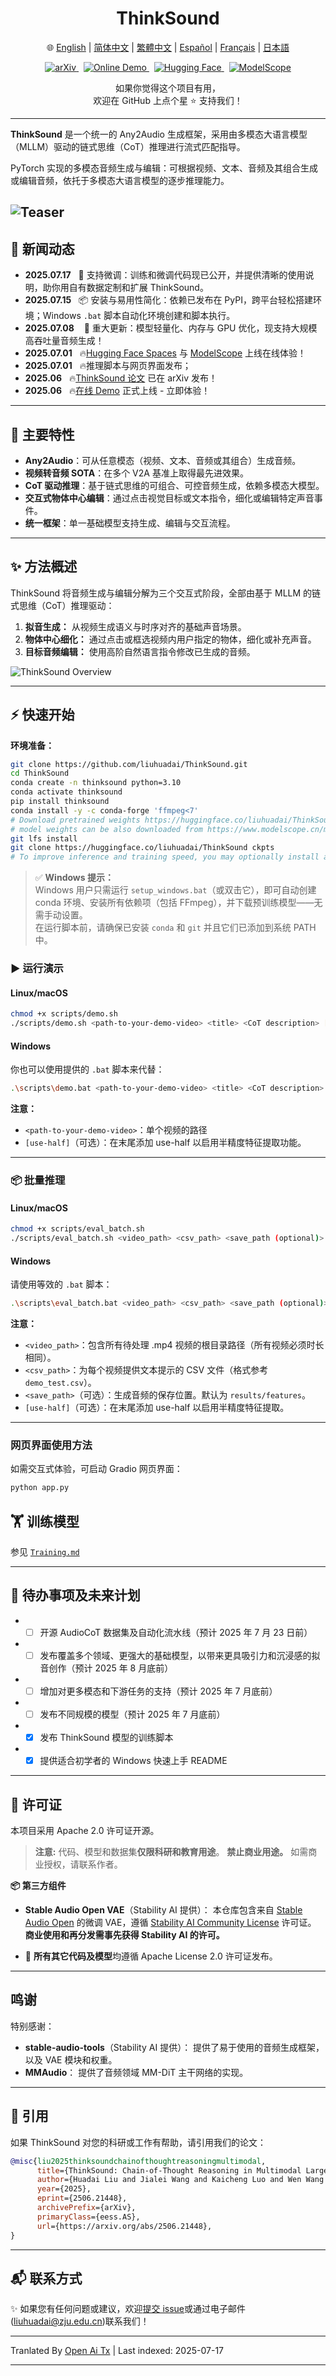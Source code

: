 <h1 align="center">ThinkSound</h1>

<p align="center">
  🌐
  <a href="https://openaitx.github.io/view.html?user=FunAudioLLM&project=ThinkSound&lang=en">English</a> |
  <a href="https://openaitx.github.io/view.html?user=FunAudioLLM&project=ThinkSound&lang=zh-CN">简体中文</a> |
  <a href="https://openaitx.github.io/view.html?user=FunAudioLLM&project=ThinkSound&lang=zh-TW">繁體中文</a> |
  <a href="https://openaitx.github.io/view.html?user=FunAudioLLM&project=ThinkSound&lang=es">Español</a> |
  <a href="https://openaitx.github.io/view.html?user=FunAudioLLM&project=ThinkSound&lang=fr">Français</a> |
  <a href="https://openaitx.github.io/view.html?user=FunAudioLLM&project=ThinkSound&lang=ja">日本語</a>
  
</p>

<p align="center">
  <a href="https://arxiv.org/pdf/2506.21448">
    <img src="https://img.shields.io/badge/arXiv-2506.21448-b31b1b.svg" alt="arXiv"/>
  </a>
  &nbsp;
  <a href="https://thinksound-project.github.io/">
    <img src="https://img.shields.io/badge/Online%20Demo-🌐-blue" alt="Online Demo"/>
  </a>
  &nbsp;
  <a href="https://huggingface.co/spaces/FunAudioLLM/ThinkSound">
    <img src="https://img.shields.io/badge/HuggingFace-Spaces-orange?logo=huggingface" alt="Hugging Face"/>
  </a>
  &nbsp;
  <a href="https://modelscope.cn/studios/iic/ThinkSound">
    <img src="https://img.shields.io/badge/ModelScope-在线体验-green" alt="ModelScope"/>
  </a>
</p>

<p align="center">
  如果你觉得这个项目有用，<br>
  欢迎在 GitHub 上点个星 ⭐ 支持我们！
</p>

---

**ThinkSound** 是一个统一的 Any2Audio 生成框架，采用由多模态大语言模型（MLLM）驱动的链式思维（CoT）推理进行流式匹配指导。

PyTorch 实现的多模态音频生成与编辑：可根据视频、文本、音频及其组合生成或编辑音频，依托于多模态大语言模型的逐步推理能力。

![Teaser](https://raw.githubusercontent.com/FunAudioLLM/ThinkSound/master/assets/figs/fig1_teaser.png)
---

## 📰 新闻动态
- **2025.07.17** &nbsp; 🧠 支持微调：训练和微调代码现已公开，并提供清晰的使用说明，助你用自有数据定制和扩展 ThinkSound。
- **2025.07.15** &nbsp; 📦 安装与易用性简化：依赖已发布在 PyPI，跨平台轻松搭建环境；Windows `.bat` 脚本自动化环境创建和脚本执行。
- **2025.07.08** &nbsp;  🔧 重大更新：模型轻量化、内存与 GPU 优化，现支持大规模高吞吐量音频生成！
- **2025.07.01** &nbsp; 🔥[Hugging Face Spaces](https://huggingface.co/spaces/FunAudioLLM/ThinkSound) 与 [ModelScope](https://modelscope.cn/studios/iic/ThinkSound) 上线在线体验！
- **2025.07.01** &nbsp; 🔥推理脚本与网页界面发布； 
- **2025.06** &nbsp; 🔥[ThinkSound 论文](https://arxiv.org/pdf/2506.21448) 已在 arXiv 发布！
- **2025.06** &nbsp; 🔥[在线 Demo](http://thinksound-project.github.io/) 正式上线 - 立即体验！

---


## 🚀 主要特性

- **Any2Audio**：可从任意模态（视频、文本、音频或其组合）生成音频。
- **视频转音频 SOTA**：在多个 V2A 基准上取得最先进效果。
- **CoT 驱动推理**：基于链式思维的可组合、可控音频生成，依赖多模态大模型。
- **交互式物体中心编辑**：通过点击视觉目标或文本指令，细化或编辑特定声音事件。
- **统一框架**：单一基础模型支持生成、编辑与交互流程。

---

## ✨ 方法概述

ThinkSound 将音频生成与编辑分解为三个交互式阶段，全部由基于 MLLM 的链式思维（CoT）推理驱动：

1. **拟音生成：** 从视频生成语义与时序对齐的基础声音场景。
2. **物体中心细化：** 通过点击或框选视频内用户指定的物体，细化或补充声音。
3. **目标音频编辑：** 使用高阶自然语言指令修改已生成的音频。

![ThinkSound Overview](https://raw.githubusercontent.com/FunAudioLLM/ThinkSound/master/assets/figs/fig3_model.png)
<!-- 大规模 CoT 标注数据集（**AudioCoT**）用于训练推理模块和统一音频基础模型。
![AudioCoT Pipeline](https://raw.githubusercontent.com/FunAudioLLM/ThinkSound/master/assets/figs/fig2_dataset.png) -->

---

## ⚡ 快速开始

**环境准备：**
```bash
git clone https://github.com/liuhuadai/ThinkSound.git
cd ThinkSound
conda create -n thinksound python=3.10
conda activate thinksound
pip install thinksound
conda install -y -c conda-forge 'ffmpeg<7'
# Download pretrained weights https://huggingface.co/liuhuadai/ThinkSound to Directory ckpts/
# model weights can be also downloaded from https://www.modelscope.cn/models/iic/ThinkSound
git lfs install
git clone https://huggingface.co/liuhuadai/ThinkSound ckpts
# To improve inference and training speed, you may optionally install a FlashAttention backend compatible with your system and PyTorch version.
```
> ✅ **Windows 提示：**  
> Windows 用户只需运行 `setup_windows.bat`（或双击它），即可自动创建 conda 环境、安装所有依赖项（包括 FFmpeg），并下载预训练模型——无需手动设置。  
> 在运行脚本前，请确保已安装 `conda` 和 `git` 并且它们已添加到系统 PATH 中。


### ▶️ 运行演示

#### **Linux/macOS**


```bash
chmod +x scripts/demo.sh
./scripts/demo.sh <path-to-your-demo-video> <title> <CoT description> [use-half]
```
#### **Windows**

你也可以使用提供的 `.bat` 脚本来代替：


```bash
.\scripts\demo.bat <path-to-your-demo-video> <title> <CoT description> [use-half]
```
**注意：**

* `<path-to-your-demo-video>`：单个视频的路径
* `[use-half]`（可选）：在末尾添加 use-half 以启用半精度特征提取功能。

---

### 📦 批量推理

#### **Linux/macOS**


```bash
chmod +x scripts/eval_batch.sh
./scripts/eval_batch.sh <video_path> <csv_path> <save_path (optional)> [use-half]
```
#### **Windows**

请使用等效的 `.bat` 脚本：


```bash
.\scripts\eval_batch.bat <video_path> <csv_path> <save_path (optional)> [use-half]
```
**注意：**

* `<video_path>`：包含所有待处理 .mp4 视频的根目录路径（所有视频必须时长相同）。
* `<csv_path>`：为每个视频提供文本提示的 CSV 文件（格式参考 `demo_test.csv`）。
* `<save_path>`（可选）：生成音频的保存位置。默认为 `results/features`。
* `[use-half]`（可选）：在末尾添加 use-half 以启用半精度特征提取。

---

### 网页界面使用方法

如需交互式体验，可启动 Gradio 网页界面：



```bash
python app.py
```
## 🏋️ 训练模型

参见 [`Training.md`](https://raw.githubusercontent.com/FunAudioLLM/ThinkSound/master/docs/Training.md)


---

## 📝 待办事项及未来计划
* - [ ] 开源 AudioCoT 数据集及自动化流水线（预计 2025 年 7 月 23 日前）
* - [ ] 发布覆盖多个领域、更强大的基础模型，以带来更具吸引力和沉浸感的拟音创作（预计 2025 年 8 月底前）
* - [ ] 增加对更多模态和下游任务的支持（预计 2025 年 7 月底前）
* - [ ] 发布不同规模的模型（预计 2025 年 7 月底前）
* - [x] 发布 ThinkSound 模型的训练脚本
* - [x] 提供适合初学者的 Windows 快速上手 README
---


## 📄 许可证

本项目采用 Apache 2.0 许可证开源。

> **注意:**
> 代码、模型和数据集**仅限科研和教育用途**。
> **禁止商业用途。**
> 如需商业授权，请联系作者。

**📦 第三方组件**

* **Stable Audio Open VAE**（Stability AI 提供）：
  本仓库包含来自 [Stable Audio Open](https://huggingface.co/stabilityai/stable-audio-open-1.0/) 的微调 VAE，遵循 [Stability AI Community License](https://raw.githubusercontent.com/FunAudioLLM/ThinkSound/master/./third_party/LICENSE_StabilityAI.md) 许可证。
  **商业使用和再分发需事先获得 Stability AI 的许可。**

* 📘 **所有其它代码及模型**均遵循 Apache License 2.0 许可证发布。

---

## 鸣谢

特别感谢：

* **stable-audio-tools**（Stability AI 提供）：
提供了易于使用的音频生成框架，以及 VAE 模块和权重。
* **MMAudio**：
  提供了音频领域 MM-DiT 主干网络的实现。

---

## 📖 引用

如果 ThinkSound 对您的科研或工作有帮助，请引用我们的论文：



```bibtex
@misc{liu2025thinksoundchainofthoughtreasoningmultimodal,
      title={ThinkSound: Chain-of-Thought Reasoning in Multimodal Large Language Models for Audio Generation and Editing}, 
      author={Huadai Liu and Jialei Wang and Kaicheng Luo and Wen Wang and Qian Chen and Zhou Zhao and Wei Xue},
      year={2025},
      eprint={2506.21448},
      archivePrefix={arXiv},
      primaryClass={eess.AS},
      url={https://arxiv.org/abs/2506.21448}, 
}
```
---

## 📬 联系方式

✨ 如果您有任何问题或建议，欢迎[提交 issue](https://github.com/liuhuadai/ThinkSound/issues)或通过电子邮件([liuhuadai@zju.edu.cn](https://raw.githubusercontent.com/FunAudioLLM/ThinkSound/master/mailto:liuhuadai@zju.edu.cn))联系我们！


---

Tranlated By [Open Ai Tx](https://github.com/OpenAiTx/OpenAiTx) | Last indexed: 2025-07-17

---